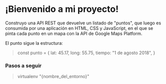 # ¡Bienvenido a mi proyecto!
Construyo una API REST que devuelve un listado de "puntos", que luego es consumida por una aplicación en HTML, CSS y JavaScript, en el que se pinta cada punto en un mapa con la API de Google Maps Platform.

El punto sigue la estructura:
> const punto = {
    lat: 45.17,
    long: 55.75,
    tiempo: "1 de agosto 2018",
}

### Pasos a seguir

> virtualenv "{nombre_del_entorno}"

